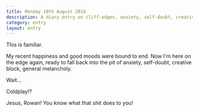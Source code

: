 ```yaml
---
title: Monday 18th August 2014
description: A diary entry on cliff-edges, anxiety, self-doubt, creative block, and Coldplay
category: entry
layout: entry
---
```


This is familiar.

My recent happiness and good moods were bound to end. Now I'm here on the edge again, ready to fall back into the pit of anxiety, self-doubt, creative block, general melancholy.

Wait&hellip;

Coldplay!?

Jesus, Rowan! You know what that shit does to you!
